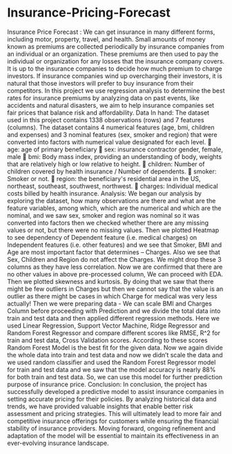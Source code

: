# Insurance-Pricing-Forecast
Insurance Price Forecast : 
We can get insurance in many different forms, including motor, property, travel, and 
health. Small amounts of money known as premiums are collected periodically by 
insurance companies from an individual or an organization. These premiums are 
then used to pay the individual or organization for any losses that the insurance 
company covers. It is up to the insurance companies to decide how much premium 
to charge investors.
If insurance companies wind up overcharging their investors, it is natural that those 
investors will prefer to buy insurance from their competitors. In this project we use
regression analysis to determine the best rates for insurance premiums by analyzing 
data on past events, like accidents and natural disasters, we aim to help insurance 
companies set fair prices that balance risk and affordability. 
Data In hand:
The dataset used in this project contains 1338 observations (rows) and 7 features 
(columns). The dataset contains 4 numerical features (age, bmi, children and 
expenses) and 3 nominal features (sex, smoker and region) that were converted into 
factors with numerical value designated for each level.
 age: age of primary beneficiary
 sex: insurance contractor gender, female, male
 bmi: Body mass index, providing an understanding of body, weights that are 
relatively high or low relative to height.
 children: Number of children covered by health insurance / Number of 
dependents.
 smoker: Smoker or not.
 region: the beneficiary's residential area in the US, northeast, southeast, 
southwest, northwest.
 charges: Individual medical costs billed by health insurance.
Analysis:
We began our analysis by exploring the dataset, how many observations are there 
and what are the feature variables, among which, which are the numerical and which 
are the nominal, and we saw sex, smoker and region was nominal so it was 
converted into factors then we checked whether there are any missing values or not,
but there were no missing values. Then we plotted Heatmap to see dependency of
Dependent feature (i.e. medical charges) on Independent features (i.e. other
features) and we see that Smoker, BMI and Age are most important factor that 
determines – Charges. Also we see that Sex, Children and Region do not affect the 
Charges. We might drop these 3 columns as they have less correlation. Now we are 
confirmed that there are no other values in above pre-processed column, We can 
proceed with EDA.
Then we plotted skewness and kurtosis. By doing that we saw that there might be 
few outliers in Charges but then we cannot say that the value is an outlier as there 
might be cases in which Charge for medical was very less actually!
Then we were preparing data - We can scale BMI and Charges Column before 
proceeding with Prediction and we divide the total data into train and test data and 
then applied different regression methods. Here we used Linear Regression, Support 
Vector Machine, Ridge Regressor and Random Forest Regressor and compare
different scores like RMSE, R^2 for train and test data, Cross Validation scores.
According to these scores Random Forest Model is the best fit for the given data. 
Now we again divide the whole data into train and test data and now we didn’t scale 
the data and we used random classifier and used the Random Forest Regressor 
model for train and test data and we saw that the model accuracy is nearly 88% for 
both train and test data. So, we can use this model for further prediction purpose of 
insurance price.
Conclusion:
In conclusion, the project has successfully developed a predictive model to assist 
insurance companies in setting accurate pricing for their policies. By analyzing 
historical data and trends, we have provided valuable insights that enable better risk
assessment and pricing strategies. This will ultimately lead to more fair and 
competitive insurance offerings for customers while ensuring the financial stability of 
insurance providers. Moving forward, ongoing refinement and adaptation of the 
model will be essential to maintain its effectiveness in an ever-evolving insurance 
landscape.
